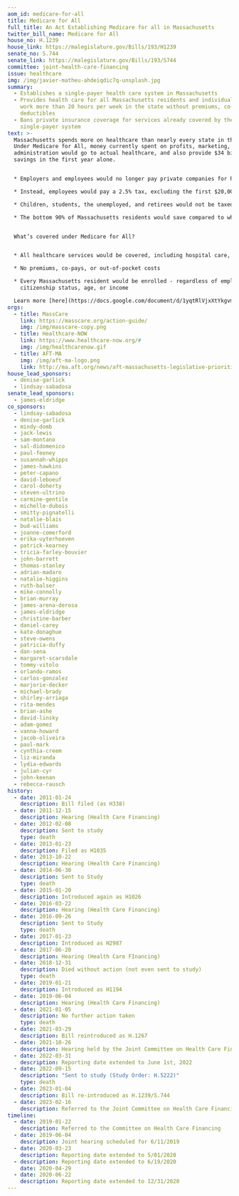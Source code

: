 ```yaml
---
aom_id: medicare-for-all
title: Medicare for All
full_title: An Act Establishing Medicare for all in Massachusetts
twitter_bill_name: Medicare for All
house_no: H.1239
house_link: https://malegislature.gov/Bills/193/H1239
senate_no: S.744
senate_link: https://malegislature.gov/Bills/193/S744
committee: joint-health-care-financing
issue: healthcare
img: /img/javier-matheu-ahdeiqdic7q-unsplash.jpg
summary:
  - Establishes a single-payer health care system in Massachusetts
  - Provides health care for all Massachusetts residents and individuals who
    work more than 20 hours per week in the state without premiums, co-pays, or
    deductibles
  - Bans private insurance coverage for services already covered by the
    single-payer system
text: >-
  Massachusetts spends more on healthcare than nearly every state in the nation.
  Under Medicare for All, money currently spent on profits, marketing, and
  administration would go to actual healthcare, and also provide $34 billion of
  savings in the first year alone.


  * Employers and employees would no longer pay private companies for health care coverage

  * Instead, employees would pay a 2.5% tax, excluding the first $20,000 of earnings; employers would pay an 8% payroll tax

  * Children, students, the unemployed, and retirees would not be taxed

  * The bottom 90% of Massachusetts residents would save compared to what they spend now; only the top 10% would pay more


  What’s covered under Medicare for All?


  * All healthcare services would be covered, including hospital care, outpatient care, reproductive care including abortion, dental, and long-term care – from cradle to grave

  * No premiums, co-pays, or out-of-pocket costs

  * Every Massachusetts resident would be enrolled - regardless of employment,\
    citizenship status, age, or income

  Learn more [here](https://docs.google.com/document/d/1yqtRlVjxXtYkgvmIpyQSD_hZGExWqNNmzS1JgX9tby4/edit).
orgs:
  - title: MassCare
    link: https://masscare.org/action-guide/
    img: /img/masscare-copy.png
  - title: Healthcare-NOW
    link: https://www.healthcare-now.org/#
    img: /img/healthcarenow.gif
  - title: AFT-MA
    img: /img/aft-ma-logo.png
    link: http://ma.aft.org/news/aft-massachusetts-legislative-priorities-2023-2024
house_lead_sponsors:
  - denise-garlick
  - lindsay-sabadosa
senate_lead_sponsors:
  - james-eldridge
co_sponsors:
  - lindsay-sabadosa
  - denise-garlick
  - mindy-domb
  - jack-lewis
  - sam-montano
  - sal-didomenico
  - paul-feeney
  - susannah-whipps
  - james-hawkins
  - peter-capano
  - david-leboeuf
  - carol-doherty
  - steven-ultrino
  - carmine-gentile
  - michelle-dubois
  - smitty-pignatelli
  - natalie-blais
  - bud-williams
  - joanne-comerford
  - erika-uyterhoeven
  - patrick-kearney
  - tricia-farley-bouvier
  - john-barrett
  - thomas-stanley
  - adrian-madaro
  - natalie-higgins
  - ruth-balser
  - mike-connolly
  - brian-murray
  - james-arena-derosa
  - james-eldridge
  - christine-barber
  - daniel-carey
  - kate-donaghue
  - steve-owens
  - patricia-duffy
  - dan-sena
  - margaret-scarsdale
  - tommy-vitolo
  - orlando-ramos
  - carlos-gonzalez
  - marjorie-decker
  - michael-brady
  - shirley-arriaga
  - rita-mendes
  - brian-ashe
  - david-linsky
  - adam-gomez
  - vanna-howard
  - jacob-oliveira
  - paul-mark
  - cynthia-creem
  - liz-miranda
  - lydia-edwards
  - julian-cyr
  - john-keenan
  - rebecca-rausch
history:
  - date: 2011-01-24
    description: Bill filed (as H338)
  - date: 2011-12-15
    description: Hearing (Health Care Financing)
  - date: 2012-02-08
    description: Sent to study
    type: death
  - date: 2013-01-23
    description: Filed as H1035
  - date: 2013-10-22
    description: Hearing (Health Care Financing)
  - date: 2014-06-30
    description: Sent to Study
    type: death
  - date: 2015-01-20
    description: Introduced again as H1026
  - date: 2016-03-22
    description: Hearing (Health Care Financing)
  - date: 2016-09-26
    description: Sent to Study
    type: death
  - date: 2017-01-23
    description: Introduced as H2987
  - date: 2017-06-20
    description: Hearing (Health Care FInancing)
  - date: 2018-12-31
    description: Died without action (not even sent to study)
    type: death
  - date: 2019-01-21
    description: Introduced as H1194
  - date: 2019-06-04
    description: Hearing (Health Care Financing)
  - date: 2021-01-05
    description: No further action taken
    type: death
  - date: 2021-03-29
    description: Bill reintroduced as H.1267
  - date: 2021-10-26
    description: Hearing held by the Joint Committee on Health Care Financing
  - date: 2022-03-31
    description: Reporting date extended to June 1st, 2022
  - date: 2022-09-15
    description: "Sent to study (Study Order: H.5222)"
    type: death
  - date: 2023-01-04
    description: Bill re-introduced as H.1239/S.744
  - date: 2023-02-16
    description: Referred to the Joint Committee on Health Care Financing
timeline:
  - date: 2019-01-22
    description: Referred to the Committee on Health Care Financing
  - date: 2019-06-04
    description: Joint hearing scheduled for 6/11/2019
  - date: 2020-03-23
    description: Reporting date extended to 5/01/2020
  - description: Reporting date extended to 6/19/2020
    date: 2020-04-29
  - date: 2020-06-22
    description: Reporting date extended to 12/31/2020
---
```

